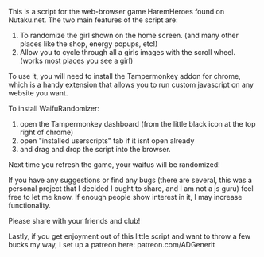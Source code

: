 This is a script for the web-browser game HaremHeroes found on Nutaku.net.
The two main features of the script are:
1. To randomize the girl shown on the home screen. (and many other places like the shop, energy popups, etc!)
2. Allow you to cycle through all a girls images with the scroll wheel. (works most places you see a girl)

To use it, you will need to install the Tampermonkey addon for chrome, which is a handy extension that allows you to run custom javascript on any website you want.

To install WaifuRandomizer:
1. open the Tampermonkey dashboard (from the little black icon at the top right of chrome)
2. open "installed userscripts" tab if it isnt open already
3. and drag and drop the script into the browser.

Next time you refresh the game, your waifus will be randomized!

If you have any suggestions or find any bugs (there are several, this was a personal project that I decided I ought to share, and I am not a js guru) feel free to let me know. If enough people show interest in it, I may increase functionality. 

Please share with your friends and club!

Lastly, if you get enjoyment out of this little script and want to throw a few bucks my way, I set up a patreon here: patreon.com/ADGenerit

